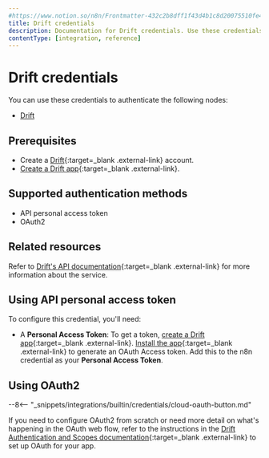 ```yaml
---
#https://www.notion.so/n8n/Frontmatter-432c2b8dff1f43d4b1c8d20075510fe4
title: Drift credentials
description: Documentation for Drift credentials. Use these credentials to authenticate Drift in n8n, a workflow automation platform.
contentType: [integration, reference]
---
```


# Drift credentials

You can use these credentials to authenticate the following nodes:

- [Drift](/integrations/builtin/app-nodes/n8n-nodes-base.drift.md)

## Prerequisites

- Create a [Drift](https://www.drift.com/){:target=_blank .external-link} account.
- [Create a Drift app](https://devdocs.drift.com/docs/quick-start#3-install-it-to-your-drift-account-){:target=_blank .external-link}.

## Supported authentication methods

- API personal access token
- OAuth2

## Related resources

Refer to [Drift's API documentation](https://devdocs.drift.com/docs/using-drift-apis){:target=_blank .external-link} for more information about the service.

## Using API personal access token

To configure this credential, you'll need:

- A **Personal Access Token**: To get a token, [create a Drift app](https://devdocs.drift.com/docs/quick-start#3-install-it-to-your-drift-account-){:target=_blank .external-link}. [Install the app](https://devdocs.drift.com/docs/quick-start#3-install-it-to-your-drift-account-){:target=_blank .external-link} to generate an OAuth Access token. Add this to the n8n credential as your **Personal Access Token**.

## Using OAuth2

--8<-- "_snippets/integrations/builtin/credentials/cloud-oauth-button.md"

If you need to configure OAuth2 from scratch or need more detail on what's happening in the OAuth web flow, refer to the instructions in the [Drift Authentication and Scopes documentation](https://devdocs.drift.com/docs/authentication-and-scopes){:target=_blank .external-link} to set up OAuth for your app.
